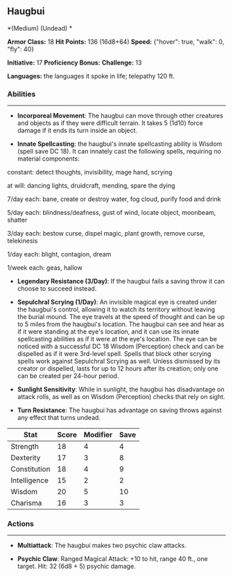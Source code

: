 ## Haugbui
*(Medium) (Undead) *

**Armor Class:** 18
**Hit Points:** 136 (16d8+64)
**Speed:** {"hover": true, "walk": 0, "fly": 40}

**Initiative:** 17
**Proficiency Bonus:**
**Challenge:** 13

**Languages:** the languages it spoke in life; telepathy 120 ft.

### Abilities
 --- 
- **Incorporeal Movement**: The haugbui can move through other creatures and objects as if they were difficult terrain. It takes 5 (1d10) force damage if it ends its turn inside an object.

- **Innate Spellcasting**: the haugbui's innate spellcasting ability is Wisdom (spell save DC 18). It can innately cast the following spells, requiring no material components:

constant: detect thoughts, invisibility, mage hand, scrying

at will: dancing lights, druidcraft, mending, spare the dying

7/day each: bane, create or destroy water, fog cloud, purify food and drink

5/day each: blindness/deafness, gust of wind, locate object, moonbeam, shatter

3/day each: bestow curse, dispel magic, plant growth, remove curse, telekinesis

1/day each: blight, contagion, dream

1/week each: geas, hallow

- **Legendary Resistance (3/Day)**: If the haugbui fails a saving throw it can choose to succeed instead.

- **Sepulchral Scrying (1/Day)**: An invisible magical eye is created under the haugbui's control, allowing it to watch its territory without leaving the burial mound. The eye travels at the speed of thought and can be up to 5 miles from the haugbui's location. The haugbui can see and hear as if it were standing at the eye's location, and it can use its innate spellcasting abilities as if it were at the eye's location. The eye can be noticed with a successful DC 18 Wisdom (Perception) check and can be dispelled as if it were 3rd-level spell. Spells that block other scrying spells work against Sepulchral Scrying as well. Unless dismissed by its creator or dispelled, lasts for up to 12 hours after its creation; only one can be created per 24-hour period.

- **Sunlight Sensitivity**: While in sunlight, the haugbui has disadvantage on attack rolls, as well as on Wisdom (Perception) checks that rely on sight.

- **Turn Resistance**: The haugbui has advantage on saving throws against any effect that turns undead.



| Stat | Score | Modifier | Save |
| ---- | ---- | ---- | ---- |
| Strength | 18 | 4 | 4 |
| Dexterity | 17 | 3 | 8 |
| Constitution | 18 | 4 | 9 |
| Intelligence | 15 | 2 | 2 |
| Wisdom | 20 | 5 | 10 |
| Charisma | 16 | 3 | 3 |

### Actions
 --- 
- **Multiattack**: The haugbui makes two psychic claw attacks.

- **Psychic Claw**: Ranged Magical Attack: +10 to hit, range 40 ft., one target. Hit: 32 (6d8 + 5) psychic damage.

